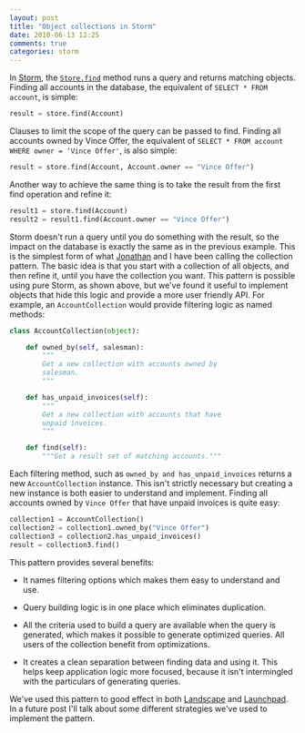 ```yaml
---
layout: post
title: "Object collections in Storm"
date: 2010-06-13 12:25
comments: true
categories: storm
---
```


In [Storm](https://storm.canonical.com/), the
[`Store.find`](http://people.canonical.com/~therve/storm/storm.store.Store.html#find)
method runs a query and returns matching objects.  Finding all
accounts in the database, the equivalent of `SELECT * FROM account`,
is simple:

``` python
result = store.find(Account)
```

Clauses to limit the scope of the query can be passed to find.
Finding all accounts owned by Vince Offer, the equivalent of `SELECT *
FROM account WHERE owner = ‘Vince Offer'`, is also simple:

``` python
result = store.find(Account, Account.owner == "Vince Offer")
```

Another way to achieve the same thing is to take the result from the
first find operation and refine it:

``` python
result1 = store.find(Account)
result2 = result1.find(Account.owner == "Vince Offer")
```

Storm doesn't run a query until you do something with the result, so
the impact on the database is exactly the same as in the previous
example.  This is the simplest form of what
[Jonathan](http://code.mumak.net/) and I have been calling the
collection pattern.  The basic idea is that you start with a
collection of all objects, and then refine it, until you have the
collection you want.  This pattern is possible using pure Storm, as
shown above, but we've found it useful to implement objects that hide
this logic and provide a more user friendly API.  For example, an
`AccountCollection` would provide filtering logic as named methods:

``` python
class AccountCollection(object):

    def owned_by(self, salesman):
        """
        Get a new collection with accounts owned by
        salesman.
        """

    def has_unpaid_invoices(self):
        """
        Get a new collection with accounts that have
        unpaid invoices.
        """

    def find(self):
        """Get a result set of matching accounts."""
```

Each filtering method, such as `owned_by and has_unpaid_invoices`
returns a new `AccountCollection` instance.  This isn't strictly
necessary but creating a new instance is both easier to understand and
implement.  Finding all accounts owned by `Vince Offer` that have unpaid
invoices is quite easy:

``` python
collection1 = AccountCollection()
collection2 = collection1.owned_by("Vince Offer")
collection3 = collection2.has_unpaid_invoices()
result = collection3.find()
```

This pattern provides several benefits:

- It names filtering options which makes them easy to understand and
  use.

- Query building logic is in one place which eliminates duplication.

- All the criteria used to build a query are available when the query
  is generated, which makes it possible to generate optimized queries.
  All users of the collection benefit from optimizations.

- It creates a clean separation between finding data and using it.
  This helps keep application logic more focused, because it isn't
  intermingled with the particulars of generating queries.

We've used this pattern to good effect in both
[Landscape](https://landscape.canonical.com/) and
[Launchpad](https://launchpad.net/).  In a future post I'll talk about
some different strategies we've used to implement the pattern.
